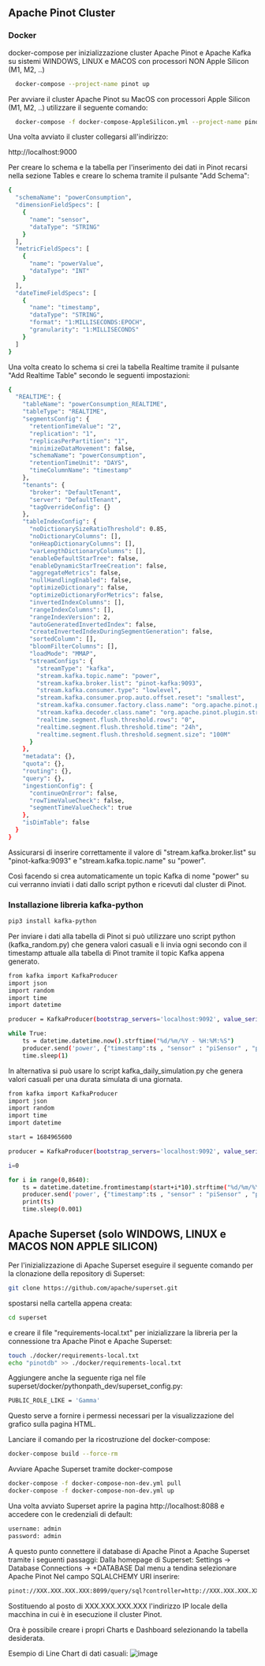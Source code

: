 
## Apache Pinot Cluster

### Docker
docker-compose per inizializzazione cluster Apache Pinot e Apache Kafka su sistemi WINDOWS, LINUX e MACOS con processori NON Apple Silicon (M1, M2, ..)

```bash
  docker-compose --project-name pinot up
```

Per avviare il cluster Apache Pinot su MacOS con processori Apple Silicon (M1, M2, ..) utilizzare il seguente comando:

```bash
  docker-compose -f docker-compose-AppleSilicon.yml --project-name pinot up
```

Una volta avviato il cluster collegarsi all'indirizzo:

http://localhost:9000

Per creare lo schema e la tabella per l'inserimento dei dati in Pinot recarsi nella sezione Tables e creare lo schema tramite il pulsante "Add Schema":

```bash
{
  "schemaName": "powerConsumption",
  "dimensionFieldSpecs": [
    {
      "name": "sensor",
      "dataType": "STRING"
    }
  ],
  "metricFieldSpecs": [
    {
      "name": "powerValue",
      "dataType": "INT"
    }
  ],
  "dateTimeFieldSpecs": [
    {
      "name": "timestamp",
      "dataType": "STRING",
      "format": "1:MILLISECONDS:EPOCH",
      "granularity": "1:MILLISECONDS"
    }
  ]
}
```

Una volta creato lo schema si crei la tabella Realtime tramite il pulsante "Add Realtime Table" secondo le seguenti impostazioni:

```bash
{
  "REALTIME": {
    "tableName": "powerConsumption_REALTIME",
    "tableType": "REALTIME",
    "segmentsConfig": {
      "retentionTimeValue": "2",
      "replication": "1",
      "replicasPerPartition": "1",
      "minimizeDataMovement": false,
      "schemaName": "powerConsumption",
      "retentionTimeUnit": "DAYS",
      "timeColumnName": "timestamp"
    },
    "tenants": {
      "broker": "DefaultTenant",
      "server": "DefaultTenant",
      "tagOverrideConfig": {}
    },
    "tableIndexConfig": {
      "noDictionarySizeRatioThreshold": 0.85,
      "noDictionaryColumns": [],
      "onHeapDictionaryColumns": [],
      "varLengthDictionaryColumns": [],
      "enableDefaultStarTree": false,
      "enableDynamicStarTreeCreation": false,
      "aggregateMetrics": false,
      "nullHandlingEnabled": false,
      "optimizeDictionary": false,
      "optimizeDictionaryForMetrics": false,
      "invertedIndexColumns": [],
      "rangeIndexColumns": [],
      "rangeIndexVersion": 2,
      "autoGeneratedInvertedIndex": false,
      "createInvertedIndexDuringSegmentGeneration": false,
      "sortedColumn": [],
      "bloomFilterColumns": [],
      "loadMode": "MMAP",
      "streamConfigs": {
        "streamType": "kafka",
        "stream.kafka.topic.name": "power",
        "stream.kafka.broker.list": "pinot-kafka:9093",
        "stream.kafka.consumer.type": "lowlevel",
        "stream.kafka.consumer.prop.auto.offset.reset": "smallest",
        "stream.kafka.consumer.factory.class.name": "org.apache.pinot.plugin.stream.kafka20.KafkaConsumerFactory",
        "stream.kafka.decoder.class.name": "org.apache.pinot.plugin.stream.kafka.KafkaJSONMessageDecoder",
        "realtime.segment.flush.threshold.rows": "0",
        "realtime.segment.flush.threshold.time": "24h",
        "realtime.segment.flush.threshold.segment.size": "100M"
      }
    },
    "metadata": {},
    "quota": {},
    "routing": {},
    "query": {},
    "ingestionConfig": {
      "continueOnError": false,
      "rowTimeValueCheck": false,
      "segmentTimeValueCheck": true
    },
    "isDimTable": false
  }
}
```

Assicurarsi di inserire correttamente il valore di "stream.kafka.broker.list" su "pinot-kafka:9093" e "stream.kafka.topic.name" su "power".

Così facendo si crea automaticamente un topic Kafka di nome "power" su cui verranno inviati i dati dallo script python e ricevuti dal cluster di Pinot.

### Installazione libreria kafka-python

``` bash
pip3 install kafka-python
``` 

Per inviare i dati alla tabella di Pinot si può utilizzare uno script python (kafka_random.py) che genera valori casuali e li invia ogni secondo con il timestamp attuale alla tabella di Pinot tramite il topic Kafka appena generato.

``` bash
from kafka import KafkaProducer
import json
import random
import time
import datetime

producer = KafkaProducer(bootstrap_servers='localhost:9092', value_serializer=lambda v: json.dumps(v).encode('utf-8'))

while True:
    ts = datetime.datetime.now().strftime("%d/%m/%Y - %H:%M:%S")
    producer.send('power', {"timestamp":ts , "sensor" : "piSensor" , "powerValue" : random.randint(0,1000)})
    time.sleep(1)
```
In alternativa si può usare lo script kafka_daily_simulation.py che genera valori casuali per una durata simulata di una giornata. 
``` bash
from kafka import KafkaProducer
import json
import random
import time
import datetime

start = 1684965600

producer = KafkaProducer(bootstrap_servers='localhost:9092', value_serializer=lambda v: json.dumps(v).encode('utf-8'))

i=0

for i in range(0,8640):
    ts = datetime.datetime.fromtimestamp(start+i*10).strftime("%d/%m/%Y - %H:%M:%S")
    producer.send('power', {"timestamp":ts , "sensor" : "piSensor" , "powerValue" : random.randint(0,1000)})
    print(ts)
    time.sleep(0.001)
``` 
## Apache Superset (solo WINDOWS, LINUX e MACOS NON APPLE SILICON)

Per l'inizializzazione di Apache Superset eseguire il seguente comando per la clonazione della repository di Superset:
``` bash
git clone https://github.com/apache/superset.git
```
spostarsi nella cartella appena creata:
``` bash
cd superset
```
e creare il file "requirements-local.txt" per inizializzare la libreria per la connessione tra Apache Pinot e Apache Superset:
``` bash
touch ./docker/requirements-local.txt
echo "pinotdb" >> ./docker/requirements-local.txt
```
Aggiungere anche la seguente riga nel file superset/docker/pythonpath_dev/superset_config.py:
``` bash
PUBLIC_ROLE_LIKE = 'Gamma'
```
Questo serve a fornire i permessi necessari per la visualizzazione del grafico sulla pagina HTML.

Lanciare il comando per la ricostruzione del docker-compose:
``` bash
docker-compose build --force-rm
```
Avviare Apache Superset tramite docker-compose 
``` bash
docker-compose -f docker-compose-non-dev.yml pull
docker-compose -f docker-compose-non-dev.yml up
```

Una volta avviato Superset aprire la pagina http://localhost:8088 e accedere con le credenziali di default:
``` bash
username: admin
password: admin
```
A questo punto connettere il database di Apache Pinot a Apache Superset tramite i seguenti passaggi:
Dalla homepage di Superset:
Settings -> Database Connections -> +DATABASE
Dal menu a tendina selezionare Apache Pinot
Nel campo SQLALCHEMY URI inserire:
``` bash
pinot://XXX.XXX.XXX.XXX:8099/query/sql?controller=http://XXX.XXX.XXX.XXX:9000
```
Sostituendo al posto di XXX.XXX.XXX.XXX l'indirizzo IP locale della macchina in cui è in esecuzione il cluster Pinot.

Ora è possibile creare i propri Charts e Dashboard selezionando la tabella desiderata.

Esempio di Line Chart di dati casuali:
![image](https://github.com/OnestiFilippo/ApachePinot/assets/77025139/4e366137-4cc8-4764-9c2d-34fc3018772b)


